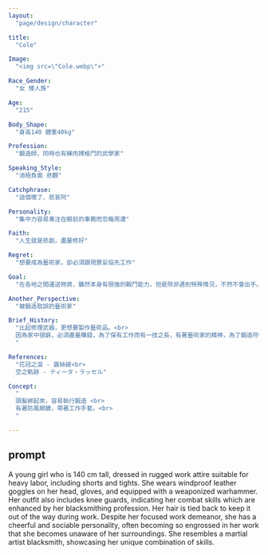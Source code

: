 ```yaml
---
layout: 
  "page/design/character"

title: 
  "Cole"

Image: 
  "<img src=\"Cole.webp\">"

Race_Gender: 
  "女 矮人族"

Age: 
  "215"

Body_Shape: 
  "身高140 體重40kg"

Profession: 
  "鍛造師，同時也有練肉搏格鬥的武學家"

Speaking_Style: 
  "消極負面 悲觀"

Catchphrase: 
  "這個壞了、悲哀阿"

Personality: 
  "集中力容易專注在眼前的事務而忽略周遭"

Faith: 
  "人生就是悲劇，盡量修好"

Regret: 
  "想要成為藝術家，卻必須跟現實妥協先工作"

Goal: 
  "在各地之間運送物資，雖然本身有很強的戰鬥能力，但是除非遇到特殊情況，不然不會出手。有著一流的交際手腕，對於戰爭時期調度物資和幫助弱勢的人逃離戰區有很大的貢獻"

Another_Perspective: 
  "被鍛造耽誤的藝術家"

Brief_History: 
  "比起修理武器，更想要製作藝術品。<br>
  因為家中很窮，必須盡量賺錢，為了保有工作而有一技之長，有著藝術家的精神，為了鍛造符合心中藝術的價值，自己對各種武器都有熟練度，同時也累積了不少戰鬥的經驗。
  "

References: 
  "花冠之淚 - 露絲緹<br>
  空之軌跡 - ティータ・ラッセル"

Concept: 
  "
  頭髮綁起來，容易執行鍛造 <br>
  有著防風眼鏡，帶著工作手套。<br>
  "

---
```


## prompt

A young girl who is 140 cm tall, dressed in rugged work attire suitable for heavy labor, including shorts and tights. She wears windproof leather goggles on her head, gloves, and equipped with a weaponized warhammer. Her outfit also includes knee guards, indicating her combat skills which are enhanced by her blacksmithing profession. Her hair is tied back to keep it out of the way during work. Despite her focused work demeanor, she has a cheerful and sociable personality, often becoming so engrossed in her work that she becomes unaware of her surroundings. She resembles a martial artist blacksmith, showcasing her unique combination of skills.